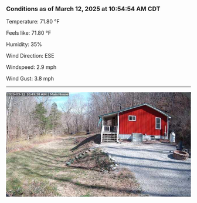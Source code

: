 ### Conditions as of March 12, 2025 at 10:54:54 AM CDT 

Temperature: 71.80 &deg;F

Feels like: 71.80 &deg;F

Humidity: 35%

Wind Direction: ESE

Windspeed: 2.9 mph

Wind Gust: 3.8 mph

---

<img src="./images/latest.jpeg"/>

